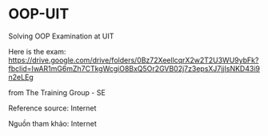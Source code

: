 # OOP-UIT
Solving OOP Examination at UIT

Here is the exam:
https://drive.google.com/drive/folders/0Bz72XeellcqrX2w2T2U3WU9ybFk?fbclid=IwAR1mG6mZh7CTkgWcgiO8BxQ5Or2GVB02j7z3epsXJ7jjIsNKD43i9n2eLEg

from The Training Group - SE

Reference source: Internet

Nguồn tham khảo: Internet
